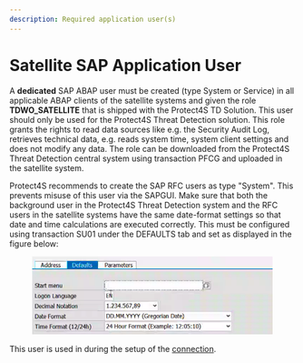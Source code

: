 ```yaml
---
description: Required application user(s)
---
```


# Satellite SAP Application User

A **dedicated** SAP ABAP user must be created (type System or Service) in all applicable ABAP clients of the satellite systems and given the role **TDWO\_SATELLITE** that is shipped with the Protect4S TD Solution. This user should only be used for the Protect4S Threat Detection solution. This role grants the rights to read data sources like e.g. the Security Audit Log, retrieves technical data, e.g. reads system time, system client settings and does not modify any data. The role can be downloaded from the Protect4S Threat Detection central system using transaction PFCG and uploaded in the satellite system.

Protect4S recommends to create the SAP RFC users as type "System". This prevents misuse of this user via the SAPGUI. Make sure that both the background user in the Protect4S Threat Detection system and the RFC users in the satellite systems have the same date-format settings so that date and time calculations are executed correctly. This must be configured using transaction SU01 under the DEFAULTS tab and set as displayed in the figure below:

<figure><img src="../../../../.gitbook/assets/image (3).png" alt=""><figcaption></figcaption></figure>

This user is used in during the setup of the [connection](../../creating-a-system/setting-up-connections/).
